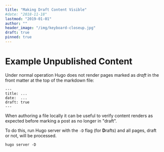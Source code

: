 ```yaml
---
title: "Making Draft Content Visible"
#date: "2018-11-18"
lastmod: "2019-01-01"
author: ""
header_image: "/img/keyboard-closeup.jpg"
draft: true
pinned: true
---
```


# Example Unpublished Content

Under normal operation Hugo does not render pages marked as _draft_ in the front matter at the top of the markdown file:

```
---
title: ...
date:  ...
draft: true
---
```

When authoring a file locally it can be useful to verify content renders as expected before marking a post as no longer in "draft".

To do this, run Hugo server with the `-D` flag (for **D**rafts) and all pages, draft or not, will be processed.

```
hugo server -D
```
